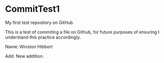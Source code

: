 # CommitTest1
My first test repository on GitHub

This is a test of commiting a file on Github, for future purposes of ensuring I understand this practice accordingly.

Name: Winston Hibbert

Add: New addition.